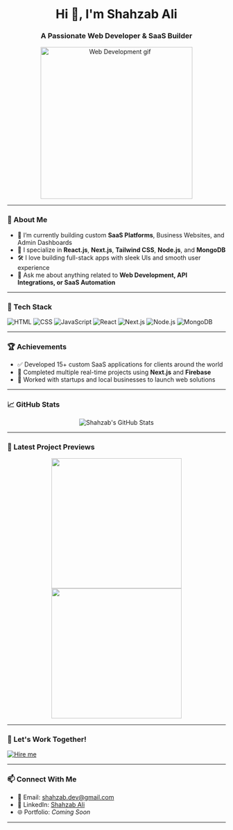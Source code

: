 <h1 align="center">Hi 👋, I'm Shahzab Ali</h1>
<h3 align="center">A Passionate Web Developer & SaaS Builder</h3>

<p align="center">
  <img src="https://media.giphy.com/media/qgQUggAC3Pfv687qPC/giphy.gif" width="350" alt="Web Development gif">
</p>

---

### 🚀 About Me

- 🔭 I’m currently building custom **SaaS Platforms**, Business Websites, and Admin Dashboards  
- 🌱 I specialize in **React.js**, **Next.js**, **Tailwind CSS**, **Node.js**, and **MongoDB**
- 🛠️ I love building full-stack apps with sleek UIs and smooth user experience  
- 💬 Ask me about anything related to **Web Development, API Integrations, or SaaS Automation**

---

### 🧰 Tech Stack

![HTML](https://img.shields.io/badge/-HTML5-E34F26?style=for-the-badge&logo=html5&logoColor=white)
![CSS](https://img.shields.io/badge/-CSS3-1572B6?style=for-the-badge&logo=css3)
![JavaScript](https://img.shields.io/badge/-JavaScript-F7DF1E?style=for-the-badge&logo=javascript&logoColor=black)
![React](https://img.shields.io/badge/-React-20232A?style=for-the-badge&logo=react&logoColor=61DAFB)
![Next.js](https://img.shields.io/badge/-Next.js-000000?style=for-the-badge&logo=nextdotjs)
![Node.js](https://img.shields.io/badge/-Node.js-339933?style=for-the-badge&logo=nodedotjs&logoColor=white)
![MongoDB](https://img.shields.io/badge/-MongoDB-4EA94B?style=for-the-badge&logo=mongodb&logoColor=white)

---

### 🏆 Achievements

- ✅ Developed 15+ custom SaaS applications for clients around the world  
- 🚀 Completed multiple real-time projects using **Next.js** and **Firebase**
- 💼 Worked with startups and local businesses to launch web solutions

---

### 📈 GitHub Stats

<p align="center">
  <img src="https://github-readme-stats.vercel.app/api?username=shahzabAli32423&show_icons=true&theme=radical" alt="Shahzab's GitHub Stats">
</p>

---

### 📸 Latest Project Previews

<p align="center">
  <img src="https://media.giphy.com/media/f3iwJFOVOwuy7K6FFw/giphy.gif" width="300">
  <img src="https://media.giphy.com/media/dWesBcTLavkZuG35MI/giphy.gif" width="300">
</p>

---

### 🎯 Let's Work Together!

<a href="https://shahzabdeveloper.pocketsflow.com/saas-dev" target="_blank">
  <img src="https://img.shields.io/badge/Hire%20Me%20for%20SaaS%20Development-%F0%9F%9A%80-blue?style=for-the-badge" alt="Hire me">
</a>

---

### 📫 Connect With Me

- 📧 Email: shahzab.dev@gmail.com  
- 💼 LinkedIn: [Shahzab Ali](https://www.linkedin.com/in/shahzabAli)  
- 🌐 Portfolio: *Coming Soon*

---

